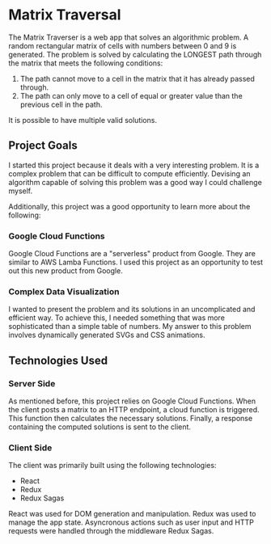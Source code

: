 # Matrix Traversal

The Matrix Traverser is a web app that solves an algorithmic problem.  A random rectangular matrix of cells with numbers between 0 and 9 is generated.  The problem is solved by calculating the LONGEST path through the matrix that meets the following conditions:

1. The path cannot move to a cell in the matrix that it has already passed through.
2. The path can only move to a cell of equal or greater value than the previous cell in the path.

It is possible to have multiple valid solutions.

## Project Goals

I started this project because it deals with a very interesting problem.  It is a complex problem that can be difficult to compute efficiently.  Devising an algorithm capable of solving this problem was a good way I could challenge myself.

Additionally, this project was a good opportunity to learn more about the following:

### Google Cloud Functions
 
 Google Cloud Functions are a "serverless" product from Google. 
 They are similar to AWS Lamba Functions.  I used this project as an opportunity to test out this new product from Google.

### Complex Data Visualization

I wanted to present the problem and its solutions in an uncomplicated and efficient way.  To achieve this, I needed something that was more sophisticated than a simple table of numbers.  My answer to this problem involves dynamically generated SVGs and CSS animations.

## Technologies Used

### Server Side

As mentioned before, this project relies on Google Cloud Functions.  When the client posts a matrix to an HTTP endpoint, a cloud function is triggered.  This function then calculates the necessary solutions.  Finally, a response containing the computed solutions is sent to the client.

### Client Side

The client was primarily built using the following technologies:

- React
- Redux
- Redux Sagas

React was used for DOM generation and manipulation.  Redux was used to manage the app state.  Asyncronous actions such as user input and HTTP requests were handled through the middleware Redux Sagas.
